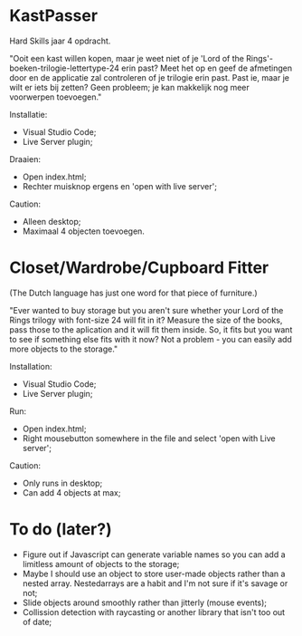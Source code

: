 # KastPasser
Hard Skills jaar 4 opdracht.

"Ooit een kast willen kopen, maar je weet niet of je 'Lord of the Rings'-boeken-trilogie-lettertype-24 erin past? 
Meet het op en geef de afmetingen door en de applicatie zal controleren of je trilogie erin past. 
Past ie, maar je wilt er iets bij zetten? Geen probleem; je kan makkelijk nog meer voorwerpen toevoegen." 

Installatie:
- Visual Studio Code;
- Live Server plugin;

Draaien:
- Open index.html;
- Rechter muisknop ergens en 'open with live server';

Caution:
- Alleen desktop;
- Maximaal 4 objecten toevoegen.

# Closet/Wardrobe/Cupboard Fitter
(The Dutch language has just one word for that piece of furniture.)

"Ever wanted to buy storage but you aren't sure whether your Lord of the Rings trilogy with font-size 24 will fit in it?
Measure the size of the books, pass those to the aplication and it will fit them inside. 
So, it fits but you want to see if something else fits with it now? Not a problem - you can easily add more objects to the storage." 

Installation:
- Visual Studio Code;
- Live Server plugin;

Run:
- Open index.html;
- Right mousebutton somewhere in the file and select 'open with Live server'; 

Caution:
- Only runs in desktop;
- Can add 4 objects at max;

# To do (later?)
- Figure out if Javascript can generate variable names so you can add a limitless amount of objects to the storage;
- Maybe I should use an object to store user-made objects rather than a nested array. Nestedarrays are a habit and I'm not sure if it's savage or not;
- Slide objects around smoothly rather than jitterly (mouse events);
- Collission detection with raycasting or another library that isn't too out of date;
